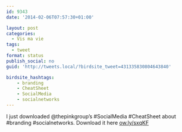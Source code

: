 ```yaml
---
id: 9343
date: '2014-02-06T07:57:30+01:00'

layout: post
categories:
  - Vis ma vie
tags:
  - tweet
format: status
publish_social: no
guid: 'http://tweets.local/?birdsite_tweet=431335830804643840'

birdsite_hashtags:
    - branding
    - CheatSheet
    - SocialMedia
    - socialnetworks
---
```


I just downloaded @thepinkgroup’s #SocialMedia #CheatSheet about #branding #socialnetworks. Download it here [ow.ly/sxqKF](http://ow.ly/sxqKF)